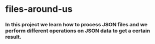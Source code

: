 # files-around-us

### In this project we learn how to process JSON files and we perform different operations on JSON data to get a certain result.